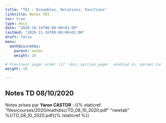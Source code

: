 ```yaml
---
title: "TD1 : Ensembles, Relations, Fonctions"
linktitle: Notes TD1
toc: true
type: docs
date: "2020-10-14T00:00:00+01:00"
lastmod: "2020-11-16T00:00:00+01:00"
draft: false
menu:
  mathdiscretes:
    parent: notes
    weight: 10

# Prev/next pager order (if `docs_section_pager` enabled in `params.toml`)
weight: 10

---
```


## Notes TD 08/10/2020

Notes prises par **Yaron CASTOR** : {{% staticref "files/courses/2020/mathdisc/TD_08_10_2020.pdf" "newtab" %}}TD_08_10_2020.pdf{{% /staticref %}}
